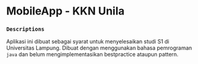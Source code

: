 MobileApp - KKN Unila
=====================

### `Descriptions`
Aplikasi ini dibuat sebagai syarat untuk menyelesaikan studi S1 di Universitas Lampung.
Dibuat dengan menggunakan bahasa pemrograman `java` dan belum mengimplementasikan bestpractice ataupun pattern.

